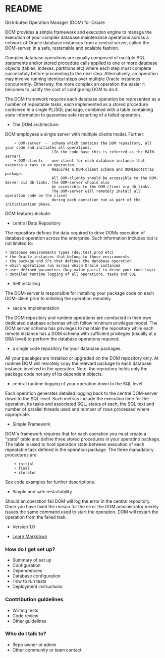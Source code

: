# README #

Distributed Operation Manager (DOM) for Oracle

DOM provides a simple framework and execution engine to manage the execution of your complex database maintenance operations across a network of Oracle database instances from a central server, called the DOM-server, in a safe, restartable and scalable fashion.

Complex database operations are usually composed of mulitple SQL statements and/or stored procedure calls applied to one or more database objects (tables, indexes, partitions etc) where each step must complete successfuly before proceeding to the next step. Alternatively, an operation may involve running identical steps over multiple Oracle instances concurrently.  Eitherway, the more complex an operation the easier it becomes to justify the cost of configuring DOM to do it.

The DOM framework requires each database operation be represented as a number of repeatable tasks, each implemented as a stored procedure contained in a single PL/SQL package, combined with a table containing state information to guarantee safe restarting of a failed operation.

* The DOM architecture:

DOM employees a single server with multiple clients model. Further:

        + DOM-server  -  schema which contains the DOM repository, all your code and initiates all operations.
                         (In the code base this is referred as the MAIN server) 
        + DOM-clients -  one client for each database instance that executes a task in an operation.  
                         Requires a DOM-client schema and DOM$bootstrap package.
                         All DOM-clients should be accessible to the DOM-Server via db-links. The DOM-server should also
                         be accessible to the DOM-client via db-links.
                         The DOM-server will remotely install all operation code on the client 
                         during each operation run as part of the initialisation phase.
                         
DOM features include:

* central Data Repository

The repository defines the data required to drive DOMs execution of database operation across the enterprise. Such information includes but is not limited to:

    + database environments types (dev,test,prod etc)
    + the Oracle instances that belong to those environments
    + the package and SPs that defines the database operation
    + which operations run across which Oracle instances
    + user defined parameters (key-value pairs) to drive your code logic 
    + detailed runtime logging of all operations, tasks and SQL

* Self installing

The DOM-server is responsible for installing your package code on each DOM-client prior to initiating the operation remotely.

* secure implementation

The DOM repository and runtime operations are conducted in their own dedicated database schemas which follow minimum privileges model. The DOM server schema has privileges to maintain the repository while each remote instance has a DOM schema with sufficient privileges (usually at a DBA level) to perform the database operations required.

* a single code repository for your database packages.

All your pacakges are installed or upgraded on the DOM repository only.  At runtime DOM will remotely copy the relevant package to each database instance involved in the operation. Note: the repository holds only the package code not any of its dependent objects.

* central runtime logging of your operation down to the SQL level

Each operation generates detailed logging back to the central DOM-server down to the SQL level.  Such metrics include the execution time for the operation, its tasks and associated SQL, status of each, the SQL text and number of parallel threads used and number of rows processed where appropriate.

* Simple Framework 

DOM's framework requires that for each operation you must create a "state" table and define three stored procedures in your operatino package. 
The table is used to hold operation state between execution of each repeatable task defined in the operation package. 
The three manadatory procedures are:

        + initial
        + final
        + iterator
        
See code examples for further descriptions.

* Simple and safe restartability

Should an operation fail DOM will log the error in the central repository. Once you have fixed the reason for the error the DOM administrator merely issues the same command used to start the operation.  DOM will restart the operation from the failed task. 

* Version 1.0 

* [Learn Markdown](https://bitbucket.org/tutorials/markdowndemo)

### How do I get set up? ###

* Summary of set up
* Configuration
* Dependencies
* Database configuration
* How to run tests
* Deployment instructions

### Contribution guidelines ###

* Writing tests
* Code review
* Other guidelines

### Who do I talk to? ###

* Repo owner or admin
* Other community or team contact
